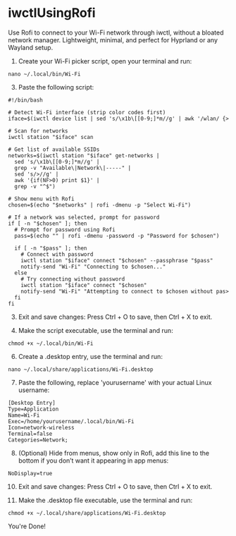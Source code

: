 # iwctlUsingRofi
Use Rofi to connect to your Wi-Fi network through iwctl, without a bloated network manager. Lightweight, minimal, and perfect for Hyprland or any Wayland setup.

1) Create your Wi-Fi picker script, open your terminal and run:
```
nano ~/.local/bin/Wi-Fi
```

3) Paste the following script:
```
#!/bin/bash

# Detect Wi-Fi interface (strip color codes first)
iface=$(iwctl device list | sed 's/\x1b\[[0-9;]*m//g' | awk '/wlan/ {>

# Scan for networks
iwctl station "$iface" scan

# Get list of available SSIDs
networks=$(iwctl station "$iface" get-networks |
  sed 's/\x1b\[[0-9;]*m//g' |
  grep -v "Available\|Network\|-----" |
  sed 's/>//g' |
  awk '{if(NF>0) print $1}' |
  grep -v "^$")

# Show menu with Rofi
chosen=$(echo "$networks" | rofi -dmenu -p "Select Wi-Fi")

# If a network was selected, prompt for password
if [ -n "$chosen" ]; then
  # Prompt for password using Rofi
  pass=$(echo "" | rofi -dmenu -password -p "Password for $chosen")

  if [ -n "$pass" ]; then
    # Connect with password
    iwctl station "$iface" connect "$chosen" --passphrase "$pass"
    notify-send "Wi-Fi" "Connecting to $chosen..."
  else
    # Try connecting without password
    iwctl station "$iface" connect "$chosen"
    notify-send "Wi-Fi" "Attempting to connect to $chosen without pas>
  fi
fi
```

3) Exit and save changes:
Press Ctrl + O to save, then Ctrl + X to exit.

4) Make the script executable, use the terminal and run:
```
chmod +x ~/.local/bin/Wi-Fi
```

6) Create a .desktop entry, use the terminal and run:
```
nano ~/.local/share/applications/Wi-Fi.desktop
```

7) Paste the following, replace 'yourusername' with your actual Linux username:
```
[Desktop Entry]
Type=Application
Name=Wi-Fi
Exec=/home/yourusername/.local/bin/Wi-Fi
Icon=network-wireless
Terminal=false
Categories=Network;
```

8) (Optional) Hide from menus, show only in Rofi, add this line to the bottom if you don’t want it appearing in app menus:
```
NoDisplay=true
```

10) Exit and save changes:
Press Ctrl + O to save, then Ctrl + X to exit.

11) Make the .desktop file executable, use the terminal and run:
```
chmod +x ~/.local/share/applications/Wi-Fi.desktop
```

You're Done!
